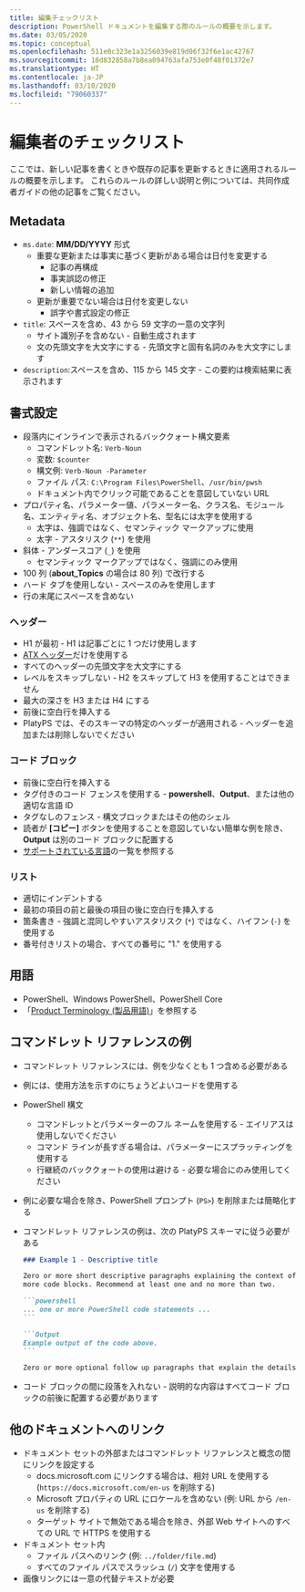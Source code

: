 ```yaml
---
title: 編集チェックリスト
description: PowerShell ドキュメントを編集する際のルールの概要を示します。
ms.date: 03/05/2020
ms.topic: conceptual
ms.openlocfilehash: 511e0c323e1a3256039e819d06f32f6e1ac42767
ms.sourcegitcommit: 18d832858a7b8ea094763afa753e0f48f01372e7
ms.translationtype: HT
ms.contentlocale: ja-JP
ms.lasthandoff: 03/10/2020
ms.locfileid: "79060337"
---
```

# <a name="editors-checklist"></a>編集者のチェックリスト

ここでは、新しい記事を書くときや既存の記事を更新するときに適用されるルールの概要を示します。 これらのルールの詳しい説明と例については、共同作成者ガイドの他の記事をご覧ください。

## <a name="metadata"></a>Metadata

- `ms.date`: **MM/DD/YYYY** 形式
  - 重要な更新または事実に基づく更新がある場合は日付を変更する
    - 記事の再構成
    - 事実誤認の修正
    - 新しい情報の追加
  - 更新が重要でない場合は日付を変更しない
    - 誤字や書式設定の修正
- `title`: スペースを含め、43 から 59 文字の一意の文字列
  - サイト識別子を含めない - 自動生成されます
  - 文の先頭文字を大文字にする - 先頭文字と固有名詞のみを大文字にします
- `description`:スペースを含め、115 から 145 文字 - この要約は検索結果に表示されます

## <a name="formatting"></a>書式設定

- 段落内にインラインで表示されるバッククォート構文要素
  - コマンドレット名: `Verb-Noun`
  - 変数: `$counter`
  - 構文例: `Verb-Noun -Parameter`
  - ファイル パス: `C:\Program Files\PowerShell`、`/usr/bin/pwsh`
  - ドキュメント内でクリック可能であることを意図していない URL
- プロパティ名、パラメーター値、パラメーター名、クラス名、モジュール名、エンティティ名、オブジェクト名、型名には太字を使用する
  - 太字は、強調ではなく、セマンティック マークアップに使用
  - 太字 - アスタリスク (`**`) を使用
- 斜体 - アンダースコア (`_`) を使用
  - セマンティック マークアップではなく、強調にのみ使用
- 100 列 (**about_Topics** の場合は 80 列) で改行する
- ハード タブを使用しない - スペースのみを使用します
- 行の末尾にスペースを含めない

### <a name="headers"></a>ヘッダー

- H1 が最初 - H1 は記事ごとに 1 つだけ使用します
- [ATX ヘッダー](https://github.github.com/gfm/#atx-headings)だけを使用する
- すべてのヘッダーの先頭文字を大文字にする
- レベルをスキップしない - H2 をスキップして H3 を使用することはできません
- 最大の深さを H3 または H4 にする
- 前後に空白行を挿入する
- PlatyPS では、そのスキーマの特定のヘッダーが適用される - ヘッダーを追加または削除しないでください

### <a name="code-blocks"></a>コード ブロック

- 前後に空白行を挿入する
- タグ付きのコード フェンスを使用する - **powershell**、**Output**、または他の適切な言語 ID
- タグなしのフェンス - 構文ブロックまたはその他のシェル
- 読者が **[コピー]** ボタンを使用することを意図していない簡単な例を除き、**Output** は別のコード ブロックに配置する
- [サポートされている言語](/contribute/code-in-docs#supported-languages)の一覧を参照する

### <a name="lists"></a>リスト

- 適切にインデントする
- 最初の項目の前と最後の項目の後に空白行を挿入する
- 箇条書き - 強調と混同しやすいアスタリスク (`*`) ではなく、ハイフン (`-`) を使用する
- 番号付きリストの場合、すべての番号に "1." を使用する

## <a name="terminology"></a>用語

- PowerShell、Windows PowerShell、PowerShell Core
- 「[Product Terminology (製品用語)](powershell-style-guide.md#product-terminology)」を参照する

## <a name="cmdlet-reference-examples"></a>コマンドレット リファレンスの例

- コマンドレット リファレンスには、例を少なくとも 1 つ含める必要がある
- 例には、使用方法を示すのにちょうどよいコードを使用する
- PowerShell 構文
  - コマンドレットとパラメーターのフル ネームを使用する - エイリアスは使用しないでください
  - コマンド ラインが長すぎる場合は、パラメーターにスプラッティングを使用する
  - 行継続のバッククォートの使用は避ける - 必要な場合にのみ使用してください
- 例に必要な場合を除き、PowerShell プロンプト (`PS>`) を削除または簡略化する
- コマンドレット リファレンスの例は、次の PlatyPS スキーマに従う必要がある

  ~~~Markdown
  ### Example 1 - Descriptive title

  Zero or more short descriptive paragraphs explaining the context of the example followed by one or
  more code blocks. Recommend at least one and no more than two.

  ```powershell
  ... one or more PowerShell code statements ...
  ```

  ```Output
  Example output of the code above.
  ```

  Zero or more optional follow up paragraphs that explain the details of the code and output.
  ~~~

- コード ブロックの間に段落を入れない - 説明的な内容はすべてコード ブロックの前後に配置する必要があります

## <a name="linking-to-other-documents"></a>他のドキュメントへのリンク

- ドキュメント セットの外部またはコマンドレット リファレンスと概念の間にリンクを設定する
  - docs.microsoft.com にリンクする場合は、相対 URL を使用する (`https://docs.microsoft.com/en-us` を削除する)
  - Microsoft プロパティの URL にロケールを含めない (例: URL から `/en-us` を削除する)
  - ターゲット サイトで無効である場合を除き、外部 Web サイトへのすべての URL で HTTPS を使用する
- ドキュメント セット内
  - ファイル パスへのリンク (例: `../folder/file.md`)
  - すべてのファイル パスでスラッシュ (`/`) 文字を使用する
- 画像リンクには一意の代替テキストが必要
